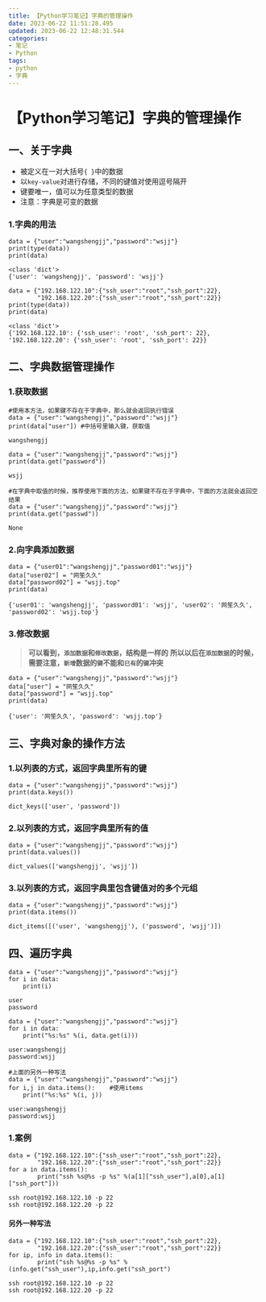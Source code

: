 ```yaml
---
title: 【Python学习笔记】字典的管理操作
date: 2023-06-22 11:51:28.495
updated: 2023-06-22 12:48:31.544
categories: 
- 笔记
- Python
tags: 
- python
- 字典
---
```


# 【Python学习笔记】字典的管理操作

## 一、关于字典

- 被定义在一对大括号`{ }`中的数据 
- 以`key-value`对进行存储，不同的键值对使用逗号隔开 
- 键要唯一，值可以为任意类型的数据
- 注意：字典是可变的数据

### 1.字典的用法

```
data = {"user":"wangshengjj","password":"wsjj"}
print(type(data))
print(data)

<class 'dict'>
{'user': 'wangshengjj', 'password': 'wsjj'}
```

```
data = {"192.168.122.10":{"ssh_user":"root","ssh_port":22},
        "192.168.122.20":{"ssh_user":"root","ssh_port":22}}
print(type(data))
print(data)

<class 'dict'>
{'192.168.122.10': {'ssh_user': 'root', 'ssh_port': 22}, '192.168.122.20': {'ssh_user': 'root', 'ssh_port': 22}}
```

## 二、字典数据管理操作

### 1.获取数据

```
#使用本方法，如果键不存在于字典中，那么就会返回执行错误
data = {"user":"wangshengjj","password":"wsjj"}
print(data["user"])	#中括号里输入键，获取值

wangshengjj

data = {"user":"wangshengjj","password":"wsjj"}
print(data.get("password"))

wsjj

#在字典中取值的时候，推荐使用下面的方法，如果键不存在于字典中，下面的方法就会返回空结果
data = {"user":"wangshengjj","password":"wsjj"}
print(data.get("passwd"))

None
```

### 2.向字典添加数据

```
data = {"user01":"wangshengjj","password01":"wsjj"}
data["user02"] = "网笙久久"
data["password02"] = "wsjj.top"
print(data)

{'user01': 'wangshengjj', 'password01': 'wsjj', 'user02': '网笙久久', 'password02': 'wsjj.top'}
```

### 3.修改数据

>**可以看到，`添加数据`和`修改数据`，结构是一样的**
>**所以以后在`添加数据`的时候，需要注意，`新增`数据的`键`不能和`已有`的`键`冲突**

```
data = {"user":"wangshengjj","password":"wsjj"}
data["user"] = "网笙久久"
data["password"] = "wsjj.top"
print(data)

{'user': '网笙久久', 'password': 'wsjj.top'}
```

## 三、字典对象的操作方法

### 1.以列表的方式，返回字典里所有的键

```
data = {"user":"wangshengjj","password":"wsjj"}
print(data.keys())

dict_keys(['user', 'password'])
```

### 2.以列表的方式，返回字典里所有的值

```
data = {"user":"wangshengjj","password":"wsjj"}
print(data.values())

dict_values(['wangshengjj', 'wsjj'])
```

### 3.以列表的方式，返回字典里包含键值对的多个元组

```
data = {"user":"wangshengjj","password":"wsjj"}
print(data.items())

dict_items([('user', 'wangshengjj'), ('password', 'wsjj')])
```

## 四、遍历字典

```
data = {"user":"wangshengjj","password":"wsjj"}
for i in data:
    print(i)
    
user
password

data = {"user":"wangshengjj","password":"wsjj"}
for i in data:
    print("%s:%s" %(i, data.get(i)))

user:wangshengjj
password:wsjj

#上面的另外一种写法
data = {"user":"wangshengjj","password":"wsjj"}
for i,j in data.items():	#使用items
    print("%s:%s" %(i, j))
    
user:wangshengjj
password:wsjj
```

### 1.案例

```
data = {"192.168.122.10":{"ssh_user":"root","ssh_port":22},
        "192.168.122.20":{"ssh_user":"root","ssh_port":22}}
for a in data.items():
        print("ssh %s@%s -p %s" %(a[1]["ssh_user"],a[0],a[1]["ssh_port"]))

ssh root@192.168.122.10 -p 22
ssh root@192.168.122.20 -p 22
```

#### 另外一种写法

```
data = {"192.168.122.10":{"ssh_user":"root","ssh_port":22},
        "192.168.122.20":{"ssh_user":"root","ssh_port":22}}
for ip, info in data.items():
        print("ssh %s@%s -p %s" % (info.get("ssh_user"),ip,info.get("ssh_port")

ssh root@192.168.122.10 -p 22
ssh root@192.168.122.20 -p 22
```
